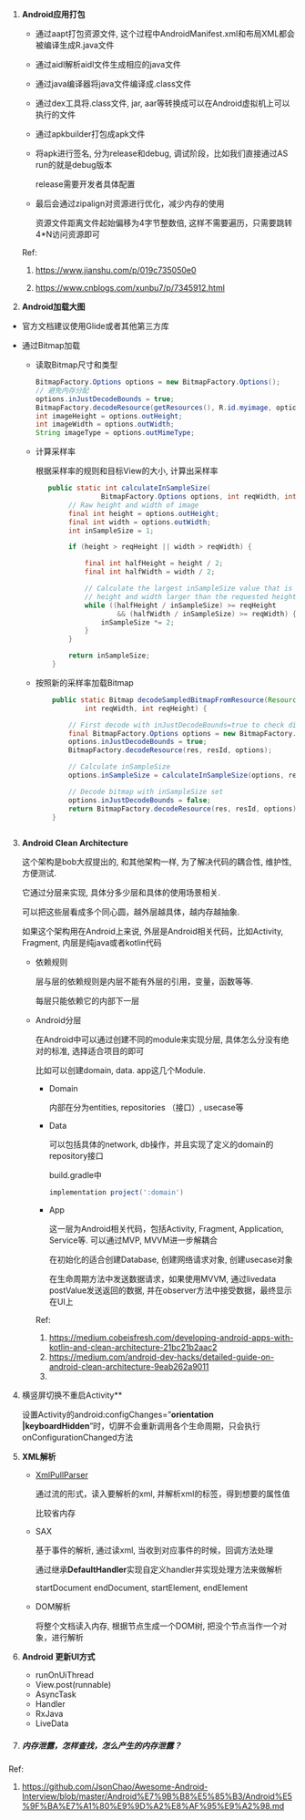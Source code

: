 1. **Android应用打包** 

   * 通过aapt打包资源文件, 这个过程中AndroidManifest.xml和布局XML都会被编译生成R.java文件

   * 通过aidl解析aidl文件生成相应的java文件

   * 通过java编译器将java文件编译成.class文件

   * 通过dex工具将.class文件, jar, aar等转换成可以在Android虚拟机上可以执行的文件

   * 通过apkbuilder打包成apk文件

   * 将apk进行签名, 分为release和debug, 调试阶段，比如我们直接通过AS run的就是debug版本

     release需要开发者具体配置

   * 最后会通过zipalign对资源进行优化，减少内存的使用

     资源文件距离文件起始偏移为4字节整数倍, 这样不需要遍历，只需要跳转4*N访问资源即可

   

   Ref:

   1. https://www.jianshu.com/p/019c735050e0

   2. https://www.cnblogs.com/xunbu7/p/7345912.html

      

2.  **Android加载大图**

   * 官方文档建议使用Glide或者其他第三方库

   * 通过Bitmap加载

     * 读取Bitmap尺寸和类型

       ```java
       BitmapFactory.Options options = new BitmapFactory.Options();
       // 避免内存分配
       options.inJustDecodeBounds = true;
       BitmapFactory.decodeResource(getResources(), R.id.myimage, options);
       int imageHeight = options.outHeight;
       int imageWidth = options.outWidth;
       String imageType = options.outMimeType;
       ```

     * 计算采样率

       根据采样率的规则和目标View的大小, 计算出采样率

       ```java
          public static int calculateInSampleSize(
                       BitmapFactory.Options options, int reqWidth, int reqHeight) {
               // Raw height and width of image
               final int height = options.outHeight;
               final int width = options.outWidth;
               int inSampleSize = 1;
       
               if (height > reqHeight || width > reqWidth) {
       
                   final int halfHeight = height / 2;
                   final int halfWidth = width / 2;
       
                   // Calculate the largest inSampleSize value that is a power of 2 and keeps both
                   // height and width larger than the requested height and width.
                   while ((halfHeight / inSampleSize) >= reqHeight
                           && (halfWidth / inSampleSize) >= reqWidth) {
                       inSampleSize *= 2;
                   }
               }
       
               return inSampleSize;
           }
       ```

     * 按照新的采样率加载Bitmap

       ```java
           public static Bitmap decodeSampledBitmapFromResource(Resources res, int resId,
                   int reqWidth, int reqHeight) {
       
               // First decode with inJustDecodeBounds=true to check dimensions
               final BitmapFactory.Options options = new BitmapFactory.Options();
               options.inJustDecodeBounds = true;
               BitmapFactory.decodeResource(res, resId, options);
       
               // Calculate inSampleSize
               options.inSampleSize = calculateInSampleSize(options, reqWidth, reqHeight);
       
               // Decode bitmap with inSampleSize set
               options.inJustDecodeBounds = false;
               return BitmapFactory.decodeResource(res, resId, options);
           }
           
       ```

       

3. **Android Clean Architecture**

   这个架构是bob大叔提出的, 和其他架构一样, 为了解决代码的耦合性, 维护性, 方便测试.

   它通过分层来实现, 具体分多少层和具体的使用场景相关. 

   可以把这些层看成多个同心圆，越外层越具体，越内存越抽象. 

   如果这个架构用在Android上来说, 外层是Android相关代码，比如Activity, Fragment, 内层是纯java或者kotlin代码

   * 依赖规则

     层与层的依赖规则是内层不能有外层的引用，变量，函数等等.

     每层只能依赖它的内部下一层

   * Android分层

     在Android中可以通过创建不同的module来实现分层, 具体怎么分没有绝对的标准, 选择适合项目的即可

     比如可以创建domain, data. app这几个Module.

     * Domain

       内部在分为entities, repositories （接口）, usecase等

     * Data

       可以包括具体的network, db操作，并且实现了定义的domain的repository接口
       
       build.gradle中
       
       ```groovy
       implementation project(':domain')
       ```
     
     * App
     
       这一层为Android相关代码，包括Activity, Fragment, Application, Service等. 可以通过MVP, MVVM进一步解耦合
     
       在初始化的适合创建Database, 创建网络请求对象, 创建usecase对象
     
       在生命周期方法中发送数据请求，如果使用MVVM, 通过livedata postValue发送返回的数据, 并在observer方法中接受数据，最终显示在UI上
     
     Ref: 
     
     1. https://medium.cobeisfresh.com/developing-android-apps-with-kotlin-and-clean-architecture-21bc21b2aac2
     2. https://medium.com/android-dev-hacks/detailed-guide-on-android-clean-architecture-9eab262a9011
     3. 

4. 横竖屏切换不重启Activity**

   设置Activity的android:configChanges=”**orientation |keyboardHidden**”时，切屏不会重新调用各个生命周期，只会执行onConfigurationChanged方法

5. **XML解析**

   * [XmlPullParser](https://developer.android.com/reference/org/xmlpull/v1/XmlPullParser)

     通过流的形式，读入要解析的xml, 并解析xml的标签，得到想要的属性值

     比较省内存

   * SAX

     基于事件的解析, 通过读xml, 当收到对应事件的时候，回调方法处理

     通过继承**DefaultHandler**实现自定义handler并实现处理方法来做解析

     startDocument endDocument, startElement, endElement

   * DOM解析

     将整个文档读入内存, 根据节点生成一个DOM树, 把没个节点当作一个对象，进行解析

6. **Android 更新UI方式**
   * runOnUiThread
   * View.post(runnable)
   * AsyncTask
   * Handler
   * RxJava
   * LiveData

7. ##### 内存泄露，怎样查找，怎么产生的内存泄露？





Ref:

1. https://github.com/JsonChao/Awesome-Android-Interview/blob/master/Android%E7%9B%B8%E5%85%B3/Android%E5%9F%BA%E7%A1%80%E9%9D%A2%E8%AF%95%E9%A2%98.md